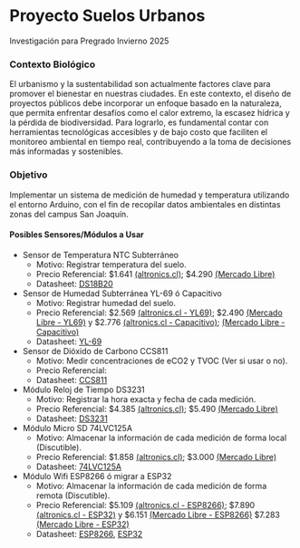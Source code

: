 # Proyecto Suelos Urbanos
Investigación para Pregrado Invierno 2025 

### Contexto Biológico
El urbanismo y la sustentabilidad son actualmente factores clave para promover el bienestar en nuestras ciudades. En este contexto, el diseño de proyectos públicos debe incorporar un enfoque basado en la naturaleza, que permita enfrentar desafíos como el calor extremo, la escasez hídrica y la pérdida de biodiversidad. Para lograrlo, es fundamental contar con herramientas tecnológicas accesibles y de bajo costo que faciliten el monitoreo ambiental en tiempo real, contribuyendo a la toma de decisiones más informadas y sostenibles.

### Objetivo
Implementar un sistema de medición de humedad y temperatura utilizando el entorno Arduino, con el fin de recopilar datos ambientales en distintas zonas del campus San Joaquín.

#### Posibles Sensores/Módulos a Usar
+ Sensor de Temperatura NTC Subterráneo
  - Motivo: Registrar temperatura del suelo.
  - Precio Referencial: $1.641 [(altronics.cl)](https://altronics.cl/electronics-products/accesorios-arduino/temp-3950-ntc); $4.290 [(Mercado Libre)](https://www.mercadolibre.cl/kit-de-modulo-de-sensor-de-temperatura-ds18b20-para-arduino/up/MLCU322909051)
  - Datasheet: [DS18B20](https://www.analog.com/media/en/technical-documentation/data-sheets/ds18b20.pdf)
+ Sensor de Humedad Subterránea YL-69 ó Capacitivo
  - Motivo: Registrar humedad del suelo.
  - Precio Referencial: $2.569  [(altronics.cl - YL69)](https://altronics.cl/sensor-humedad-suelo-yl-69); $2.490 [(Mercado Libre - YL69)](https://articulo.mercadolibre.cl/MLC-435163707-modulo-sensor-humedad-suelo-yl-38-yl-69-arduino-pic-max--_JM) y $2.776 [(altronics.cl - Capacitivo)](https://altronics.cl/sensor-humedad-suelo-capacitivo); [(Mercado Libre - Capacitivo)](https://articulo.mercadolibre.cl/MLC-614813016-sensor-capacitivo-de-humedad-de-suelo-proyectos-arduino-pic-_JM)
  - Datasheet: [YL-69](https://www.electronicoscaldas.com/datasheet/YL-69-HL-69.pdf)
+ Sensor de Dióxido de Carbono CCS811
  - Motivo: Medir concentraciones de eCO2 y TVOC (Ver si usar o no). 
  - Precio Referencial:
  - Datasheet: [CCS811](https://cdn.sparkfun.com/assets/learn_tutorials/1/4/3/CCS811_Datasheet-DS000459.pdf)
+ Módulo Reloj de Tiempo DS3231 
  - Motivo: Registrar la hora exacta y fecha de cada medición.
  - Precio Referencial: $4.385 [(altronics.cl)](https://altronics.cl/modulo-reloj-tiempo-real-rtc-DS3231-AT24C32?search=Reloj%20de%20Tiempo); $5.490 [(Mercado Libre)](https://articulo.mercadolibre.cl/MLC-435662100-modulo-i2c-rtc-ds3231-con-bateria-y-eeprom-arduino-max--_JM)
  - Datasheet: [DS3231](https://www.analog.com/media/en/technical-documentation/data-sheets/ds3231.pdf)
+ Módulo Micro SD 74LVC125A
  - Motivo: Almacenar la información de cada medición de forma local (Discutible).
  - Precio Referencial: $1.858 [(altronics.cl)](https://altronics.cl/modulo-micro-sd-01); $3.000 [(Mercado Libre)](https://articulo.mercadolibre.cl/MLC-438595261-modulo-lector-tarjeta-micro-sd-datalogger-arduino-max--_JM)
  - Datasheet: [74LVC125A](https://assets.nexperia.com/documents/data-sheet/74LVC125A.pdf)
+ Módulo Wifi ESP8266 ó migrar a ESP32
  - Motivo: Almacenar la información de cada medición de forma remota (Discutible).
  - Precio Referencial: $5.109 [(altronics.cl - ESP8266)](https://altronics.cl/electronics-products/accesorios-arduino/wifi-module-esp8266); $7.890 [(altronics.cl - ESP32)](https://altronics.cl/tarjeta-esp32-microusb) y  $6.151 [(Mercado Libre - ESP8266)](https://www.mercadolibre.cl/modulo-wifi-ch340-v3-nodemcu-esp8266-para-arduino-wi-fi/p/MLC33303211)  $7.283 [(Mercado Libre - ESP32)](https://www.mercadolibre.cl/tarjeta-de-desarrollo-esp32-wifi-bluetooth-30-pines/up/MLCU14803867) 
  - Datasheet: [ESP8266](https://www.espressif.com/sites/default/files/documentation/esp8266-technical_reference_en.pdf), [ESP32](https://www.espressif.com/sites/default/files/documentation/esp32_datasheet_en.pdf)
 
